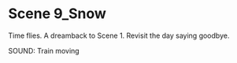 # Scene 9_Snow


Time flies.
A dreamback to Scene 1.
Revisit the day saying goodbye.

SOUND: Train moving
